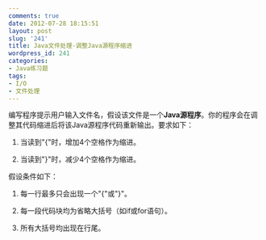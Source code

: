 ```yaml
---
comments: true
date: 2012-07-28 18:15:51
layout: post
slug: '241'
title: Java文件处理-调整Java源程序缩进
wordpress_id: 241
categories:
- Java练习题
tags:
- I/O
- 文件处理
---
```


编写程序提示用户输入文件名，假设该文件是一个**Java源程序**。你的程序会在调整其代码缩进后将该Java源程序代码重新输出。要求如下：



	
  1. 当读到"{"时，增加4个空格作为缩进。

	
  2. 当读到"}"时，减少4个空格作为缩进。


假设条件如下：

	
  1. 每一行最多只会出现一个"{"或"}"。

	
  2. 每一段代码块均为省略大括号（如if或for语句）。

	
  3. 所有大括号均出现在行尾。



